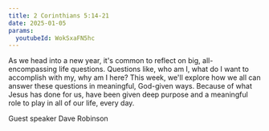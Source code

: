```yaml
---
title: 2 Corinthians 5:14-21
date: 2025-01-05
params:
  youtubeId: WokSxaFN5hc
---
```


As we head into a new year, it's common to reflect on big, all-encompassing life questions. Questions like, who am I, what do I want to accomplish with my, why am I here? This week, we'll explore how we all can answer these questions in meaningful, God-given ways. Because of what Jesus has done for us, have been given deep purpose and a meaningful role to play in all of our life, every day. 

Guest speaker Dave Robinson
